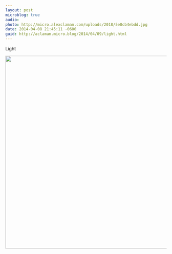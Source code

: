 ```yaml
---
layout: post
microblog: true
audio: 
photo: http://micro.alexclaman.com/uploads/2018/5e0cb4ebdd.jpg
date: 2014-04-08 21:45:11 -0600
guid: http://aclaman.micro.blog/2014/04/09/light.html
---
```

Light

<img src="http://micro.alexclaman.com/uploads/2018/5e0cb4ebdd.jpg" width="600" height="600" />
